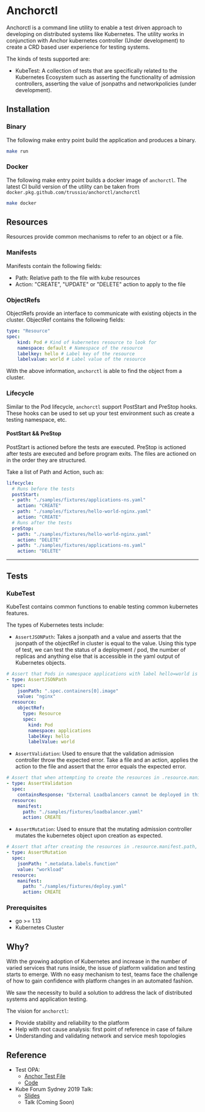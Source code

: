 <!-- [![codecov](https://codecov.io/gh/trussio/anchorctl/branch/master/graph/badge.svg)](https://codecov.io/gh/trussio/anchorctl) -->
<!-- [![Build Status](https://travis-ci.org/trussio/anchorctl.svg?branch=master)](https://travis-ci.org/trussio/anchorctl) -->


# Anchorctl

Anchorctl is a command line utility to enable a test driven approach to developing on distributed systems like Kubernetes. The utility
works in conjunction with Anchor kubernetes controller (Under development) to create a CRD based user experience for testing systems.

The kinds of tests supported are:
- KubeTest: A collection of tests that are specifically related to the Kubernetes Ecosystem such as asserting the functionality of admission controllers, asserting the value of jsonpaths and networkpolicies (under development).


## Installation

### Binary

The following make entry point build the application and produces a binary.

```bash
make run
```

### Docker

The following make entry point builds a docker image of `anchorctl`. The latest CI build version of the utility can be taken from `docker.pkg.github.com/trussio/anchorctl/anchorctl`

```bash
make docker
```

## Resources

Resources provide common mechanisms to refer to an object or a file. 

### Manifests

Manifests contain the following fields:
- Path: Relative path to the file with kube resources
- Action: "CREATE", "UPDATE" or "DELETE" action to apply to the file

### ObjectRefs

ObjectRefs provide an interface to communicate with existing objects in the cluster. ObjectRef contains the following fields:
```yaml
type: "Resource"
spec: 
    kind: Pod # Kind of kubernetes resource to look for
    namespace: default # Namespace of the resource
    labelkey: hello # Label key of the resource
    labelvalue: world # Label value of the resource
```

With the above information, `anchorctl` is able to find the object from a cluster.

### Lifecycle

Similar to the Pod lifecycle, `anchorctl` support PostStart and PreStop hooks. These hooks can be used to set up your test environment such as create a testing namespace, etc.

#### PostStart && PreStop

PostStart is actioned before the tests are executed. PreStop is actioned after tests are executed and before program exits. The files are actioned on in the order they are structured.

Take a list of Path and Action, such as:
```yaml
lifecycle:
  # Runs before the tests
  postStart:
  - path: "./samples/fixtures/applications-ns.yaml"
    action: "CREATE"
  - path: "./samples/fixtures/hello-world-nginx.yaml"
    action: "CREATE"
  # Runs after the tests
  preStop:
  - path: "./samples/fixtures/hello-world-nginx.yaml"
    action: "DELETE"
  - path: "./samples/fixtures/applications-ns.yaml"
    action: "DELETE"
```

---

## Tests

### KubeTest

KubeTest contains common functions to enable testing common kubernetes features.

The types of Kubernetes tests include:
- `AssertJSONPath`: Takes a jsonpath and a value and asserts that the jsonpath of the objectRef in cluster is equal to the value.
Using this type of test, we can test the status of a deployment / pod, the number of replicas and anything else that is accessible in the yaml output of Kubernetes objects.

```yaml
# Assert that Pods in namespace applications with label hello=world is scheduled on the docker-desktop node.
- type: AssertJSONPath
  spec:
    jsonPath: ".spec.containers[0].image"
    value: "nginx"
  resource:
    objectRef:
      type: Resource
      spec:
        kind: Pod
        namespace: applications
        labelKey: hello
        labelValue: world
```

- `AssertValidation`: Used to ensure that the validation admission controller throw the expected error. Take a file and
an action, applies the action to the file and assert that the error equals the expected error.

```yaml
# Assert that when attempting to create the resources in .resource.manifest.path, the error is returned by the API Server.
- type: AssertValidation
  spec:
    containsResponse: "External Loadbalancers cannot be deployed in this cluster"
  resource:
    manifest:
      path: "./samples/fixtures/loadbalancer.yaml"
      action: CREATE
```

- `AssertMutation`: Used to ensure that the mutating admission controller mutates the kubernetes object upon creation
as expected.

```yaml
# Assert that after creating the resources in .resource.manifest.path, the jsonpath of the object created has defined value.
- type: AssertMutation
  spec:
    jsonPath: ".metadata.labels.function"
    value: "workload"
  resource:
    manifest:
      path: "./samples/fixtures/deploy.yaml"
      action: CREATE

```

### Prerequisites

- go >= 1.13
- Kubernetes Cluster

## Why?

With the growing adoption of Kubernetes and increase in the number of varied services that runs inside, the issue of
platform validation and testing starts to emerge. With no easy mechanism to test, teams face the challenge of how to
gain confidence with platform changes in an automated fashion.

We saw the necessity to build a solution to address the lack of distributed systems and application testing.

The vision for `anchorctl`:

- Provide stability and reliability to the platform
- Help with root cause analysis: first point of reference in case of failure
- Understanding and validating network and service mesh topologies

## Reference
- Test OPA:
    - [Anchor Test File](https://github.com/covarity/examples/blob/master/examples/test-admission-controller/test/anchor_test_ci.yaml)
    - [Code](https://github.com/covarity/examples/blob/master/examples/test-admission-controller)
- Kube Forum Sydney 2019 Talk:
    - [Slides](https://github.com/covarity/demos/tree/master/kube-forum-2019)
    - Talk (Coming Soon)

